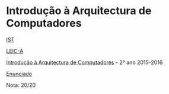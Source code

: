 # Introdução à Arquitectura de Computadores

[IST](https://tecnico.ulisboa.pt/pt/) 

[LEIC-A](https://fenix.tecnico.ulisboa.pt/cursos/leic-a/descricao)

[Introdução à Arquitectura de Computadores](https://fenix.tecnico.ulisboa.pt/disciplinas/IAC4517/2015-2016/1-semestre) - 2º ano 2015-2016

[Enunciado](https://github.com/pmorvalho/ist-IAC/blob/master/IAC-2015-projeto.pdf)

Nota: 20/20
